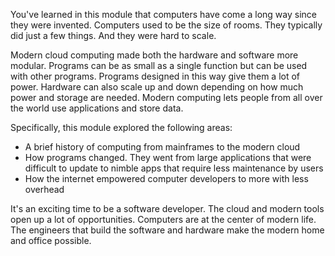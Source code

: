 You've learned in this module that computers have come a long way since they were invented. Computers used to be the size of rooms. They typically did just a few things. And they were hard to scale.

Modern cloud computing made both the hardware and software more modular. Programs can be as small as a single function but can be used with other programs. Programs designed in this way give them a lot of power. Hardware can also scale up and down depending on how much power and storage are needed. Modern computing lets people from all over the world use applications and store data.

Specifically, this module explored the following areas:

 -  A brief history of computing from mainframes to the modern cloud
 -  How programs changed. They went from large applications that were difficult to update to nimble apps that require less maintenance by users
 -  How the internet empowered computer developers to more with less overhead

It's an exciting time to be a software developer. The cloud and modern tools open up a lot of opportunities. Computers are at the center of modern life. The engineers that build the software and hardware make the modern home and office possible.
